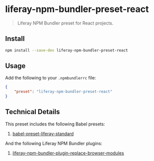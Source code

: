 # liferay-npm-bundler-preset-react

> Liferay NPM Bundler preset for React projects. 

## Install

```sh
npm install --save-dev liferay-npm-bundler-preset-react
```

## Usage

Add the following to your `.npmbundlerrc` file:

```json
{
    "preset": "liferay-npm-bundler-preset-react"
}
```

## Technical Details

This preset includes the following Babel presets:

1. [babel-preset-liferay-standard](https://github.com/izaera/liferay-npm-build-tools/tree/master/packages/babel-preset-liferay-standard)

And the following Liferay NPM Bundler plugins:

1. [liferay-npm-bundler-plugin-replace-browser-modules](https://github.com/izaera/liferay-npm-build-tools/tree/master/packages/liferay-npm-bundler-plugin-replace-browser-modules)


